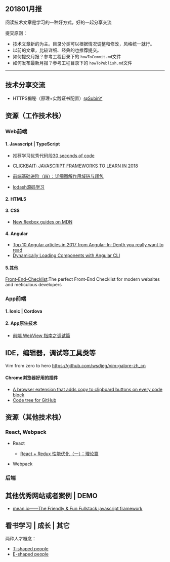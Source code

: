 ## 201801月报

阅读技术文章是学习的一种好方式，好的一起分享交流

提交原则：

- 技术文章新的为主。目录分类可以根据情况调整和修改，风格统一就行。
- 以前的文章，比较详细、经典的也推荐提交。
- 如何提交月报？参考工程目录下的 `howToCommit.md`文件
- 如何发布最新月报？参考工程目录下的 `howToPublish.md`文件

---

## 技术分享交流

- HTTPS揭秘（原理+实践证书配置）[@SubinY](https://github.com/SubinY)


## 资源（工作技术栈）


### Web前端


#### 1. Javascript | TypeScript

- 推荐学习优秀代码段[30 seconds of code](https://github.com/Chalarangelo/30-seconds-of-code)

- [CLICKBAIT: JAVASCRIPT FRAMEWORKS TO LEARN IN 2018](https://oprea.rocks/blog/javascript-frameworks-to-learn-in-2018/)

- [前端基础进阶（四）：详细图解作用域链与闭包](http://web.jobbole.com/90524/)

- [lodash源码学习](https://github.com/giscafer/giscafer.github.io/labels/lodash%E6%BA%90%E7%A0%81%E5%AD%A6%E4%B9%A0)



#### 2. HTML5


#### 3. CSS 

- [New flexbox guides on MDN](https://hacks.mozilla.org/2018/01/new-flexbox-guides-on-mdn/)

#### 4. Angular

- [Top 10 Angular articles in 2017 from Angular-In-Depth you really want to read](https://blog.angularindepth.com/top-10-angular-articles-in-2017-from-angularindepth-you-really-want-to-read-153ae6e497d4)
- [Dynamically Loading Components with Angular CLI](http://www.inoreader.com/article/3a9c6e7ee375a4b7-dynamically-loading-components-with-angular-cli)

#### 5.其他

[Front-End-Checklist](https://github.com/thedaviddias/Front-End-Checklist):The perfect Front-End Checklist for modern websites and meticulous developers


### App前端


#### 1. Ionic | Cordova


#### 2. App原生技术

- [前端 WebView 指南之调试篇](http://www.inoreader.com/article/3a9c6e7ee7fc0f74-webview)


## IDE，编辑器，调试等工具类等

Vim from zero to hero  https://github.com/wsdjeg/vim-galore-zh_cn 


#### Chrome浏览器好用的插件 

- [A browser extension that adds copy to clipboard buttons on every code block](https://github.com/zenorocha/codecopy)
- [Code tree for GitHub](https://github.com/buunguyen/octotree)



## 资源（其他技术栈）


### React, Webpack 

- React
    
    - [React + Redux 性能优化（一）：理论篇](https://zhuanlan.zhihu.com/p/32601923)

- Webpack


### 后端



## 其他优秀网站或者案例 | DEMO

- [mean.io——The Friendly & Fun Fullstack javascript framework](http://mean.io/)

## 看书学习 | 成长 | 其它

两种人才概念：
- [T-shaped people ](https://collegeinfogeek.com/become-t-shaped-person/)
- [E-shaped people](https://www.leadingagile.com/2017/02/e-shaped-staff/)





